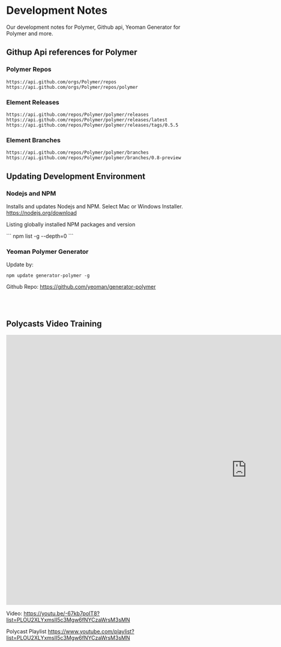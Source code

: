 # Development Notes
Our development notes for Polymer, Github api, Yeoman Generator for Polymer and more.

## Githup Api references for Polymer

### Polymer Repos
```
https://api.github.com/orgs/Polymer/repos
https://api.github.com/orgs/Polymer/repos/polymer
```

### Element Releases
```
https://api.github.com/repos/Polymer/polymer/releases
https://api.github.com/repos/Polymer/polymer/releases/latest
https://api.github.com/repos/Polymer/polymer/releases/tags/0.5.5
```

### Element Branches
```
https://api.github.com/repos/Polymer/polymer/branches
https://api.github.com/repos/Polymer/polymer/branches/0.8-preview
```

## Updating Development Environment

### Nodejs and NPM
<p>Installs and updates Nodejs and NPM. Select Mac or Windows Installer.
<a href="https://nodejs.org/download">https://nodejs.org/download</a></p>

<p>Listing globally installed NPM packages and version</p>
```
npm list -g --depth=0
```

### Yeoman Polymer Generator
Update by:

```
npm update generator-polymer -g
```

Github Repo: <a href="https://github.com/yeoman/generator-polymer">https://github.com/yeoman/generator-polymer</a>

<br><br>

## Polycasts Video Training

<iframe width="1280" height="720" src="https://www.youtube.com/embed/-67kb7poIT8?list=PLOU2XLYxmsII5c3Mgw6fNYCzaWrsM3sMN" frameborder="0" allowfullscreen></iframe>

Video: https://youtu.be/-67kb7poIT8?list=PLOU2XLYxmsII5c3Mgw6fNYCzaWrsM3sMN

Polycast Playlist https://www.youtube.com/playlist?list=PLOU2XLYxmsII5c3Mgw6fNYCzaWrsM3sMN
